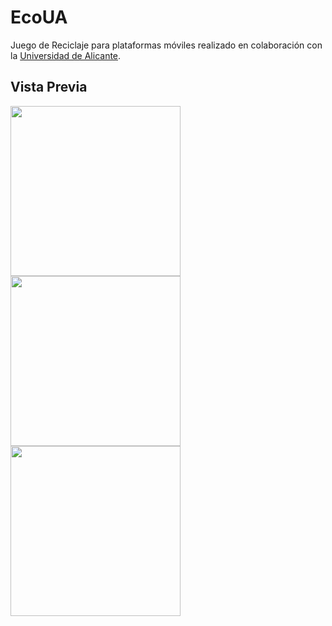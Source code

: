 # EcoUA
Juego de Reciclaje para plataformas móviles realizado en colaboración con la [Universidad de Alicante](https://www.ua.es/).

## Vista Previa

<p float="left">
  <img src="https://i.imgur.com/NkPD7Fcl.jpg" width="272" />
  <img src="https://i.imgur.com/QV7jX1kl.jpg" width="272" /> 
  <img src="https://i.imgur.com/k5LFmIWl.jpg" width="272" /> 
</p>
